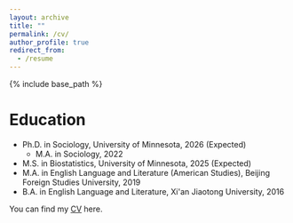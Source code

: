 ```yaml
---
layout: archive
title: ""
permalink: /cv/
author_profile: true
redirect_from:
  - /resume
---
```


{% include base_path %}

Education
======
* Ph.D. in Sociology, University of Minnesota, 2026 (Expected)
  * M.A. in Sociology, 2022
* M.S. in Biostatistics, University of Minnesota, 2025 (Expected)
* M.A. in English Language and Literature (American Studies), Beijing Foreign Studies University, 2019
* B.A. in English Language and Literature, Xi'an Jiaotong University, 2016

You can find my [CV](/assets/XiaowenHan_CV_May2025.pdf) here.
  
